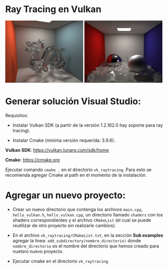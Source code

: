 # Ray Tracing en Vulkan

<img src="https://github.com/jquinfontana/VulkanRayTracing/blob/main/documentos/imagenes%20path%20tracing/dragonPortada.jpg" width="49%"></img> <img src="https://github.com/jquinfontana/VulkanRayTracing/blob/main/documentos/imagenes%20path%20tracing/waterPortada.jpg" width="49%"></img>

# Generar solución Visual Studio:
Requisitos:

* Instalar Vulkan SDK (a partir de la versión 1.2.162.0 hay soporte para ray tracing).

* Instalar Cmake (minima versión requerida: 3.9.6).

**Vulkan SDK**: https://vulkan.lunarg.com/sdk/home

**Cmake**: https://cmake.org

Ejecutar comando `cmake .` en el directorio `vk_raytracing`. Para esto se recomienda agregar Cmake al path en el momento de la instalación.

# Agregar un nuevo proyecto: 

* Crear un nuevo directorio que contenga los archivos `main.cpp`, `hello_vulkan.h`, `hello_vulkan.cpp`, un directorio llamado `shaders`
con los shaders correspondientes y el archivo `CMakeList` (el cual se puede reutilizar de otro proyecto sin realizarle cambios). 

* En el archivo `vk_raytracing/CMakeList.txt`, en la sección **Sub examples** agregar la linea:
`add_subdirectory(nombre_directorio)` donde `nombre_directorio` es el nombre del directorio que hemos creado para nuetsro nuevo proyecto.

* Ejecutar cmake en el directorio `vk_raytracing`.
